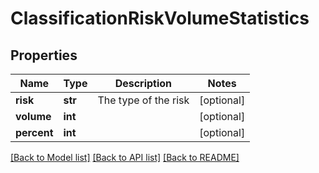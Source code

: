 # ClassificationRiskVolumeStatistics

## Properties
Name | Type | Description | Notes
------------ | ------------- | ------------- | -------------
**risk** | **str** | The type of the risk | [optional] 
**volume** | **int** |  | [optional] 
**percent** | **int** |  | [optional] 

[[Back to Model list]](../README.md#documentation-for-models) [[Back to API list]](../README.md#documentation-for-api-endpoints) [[Back to README]](../README.md)

